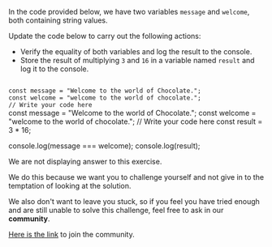 In the code provided below,
we have two variables `message`
and
`welcome`,
both containing string values.

Update the code below to carry out
the following actions:
- Verify the equality of both variables
and log the result to the console.
- Store the result of multiplying
`3` and `16` in a variable named
`result` and log it to the console.

<codeblock language="javascript" type="exercise" testMode="fixedInput" showSolution="false">
<code>
const message = "Welcome to the world of Chocolate.";
const welcome = "welcome to the world of chocolate.";
// Write your code here
</code>
<solution>
const message = "Welcome to the world of Chocolate.";
const welcome = "welcome to the world of chocolate.";
// Write your code here
const result = 3 * 16;

console.log(message === welcome);
console.log(result);
</solution>
</codeblock>

We are not displaying answer to this exercise.

We do this because we want you to challenge yourself
and
not give in to the temptation of looking at the solution.

We also don't want to leave you stuck, so if you feel
you have tried enough and are still unable to solve
this challenge, feel free to ask in our **community**.

[Here is the link](https://bigbinaryacademy.slack.com/join/shared_invite/zt-23dvxwolx-U9LYYbv4ycmODEA1cbNFgA#/shared-invite/email) to join the community.
